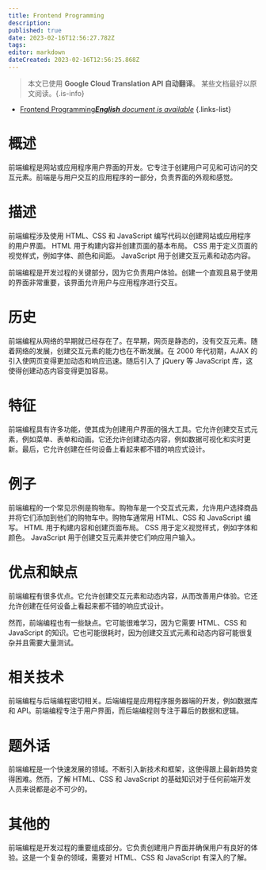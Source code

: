 ```yaml
---
title: Frontend Programming
description: 
published: true
date: 2023-02-16T12:56:27.782Z
tags: 
editor: markdown
dateCreated: 2023-02-16T12:56:25.868Z
---
```


> 本文已使用 **Google Cloud Translation API 自动翻译**。
某些文档最好以原文阅读。{.is-info}



- [Frontend Programming***English** document is available*](/en/Knowledge-base/Dictionary/frontend-programming)
{.links-list}


# 概述
前端编程是网站或应用程序用户界面的开发。它专注于创建用户可见和可访问的交互元素。前端是与用户交互的应用程序的一部分，负责界面的外观和感觉。

# 描述
前端编程涉及使用 HTML、CSS 和 JavaScript 编写代码以创建网站或应用程序的用户界面。 HTML 用于构建内容并创建页面的基本布局。 CSS 用于定义页面的视觉样式，例如字体、颜色和间距。 JavaScript 用于创建交互元素和动态内容。

前端编程是开发过程的关键部分，因为它负责用户体验。创建一个直观且易于使用的界面非常重要，该界面允许用户与应用程序进行交互。

# 历史
前端编程从网络的早期就已经存在了。在早期，网页是静态的，没有交互元素。随着网络的发展，创建交互元素的能力也在不断发展。在 2000 年代初期，AJAX 的引入使网页变得更加动态和响应迅速。随后引入了 jQuery 等 JavaScript 库，这使得创建动态内容变得更加容易。

# 特征
前端编程具有许多功能，使其成为创建用户界面的强大工具。它允许创建交互式元素，例如菜单、表单和动画。它还允许创建动态内容，例如数据可视化和实时更新。最后，它允许创建在任何设备上看起来都不错的响应式设计。

# 例子
前端编程的一个常见示例是购物车。购物车是一个交互式元素，允许用户选择商品并将它们添加到他们的购物车中。购物车通常用 HTML、CSS 和 JavaScript 编写。 HTML 用于构建内容和创建页面布局。 CSS 用于定义视觉样式，例如字体和颜色。 JavaScript 用于创建交互元素并使它们响应用户输入。

# 优点和缺点
前端编程有很多优点。它允许创建交互元素和动态内容，从而改善用户体验。它还允许创建在任何设备上看起来都不错的响应式设计。

然而，前端编程也有一些缺点。它可能很难学习，因为它需要 HTML、CSS 和 JavaScript 的知识。它也可能很耗时，因为创建交互式元素和动态内容可能很复杂并且需要大量测试。

# 相关技术
前端编程与后端编程密切相关。后端编程是应用程序服务器端的开发，例如数据库和 API。前端编程专注于用户界面，而后端编程则专注于幕后的数据和逻辑。

# 题外话
前端编程是一个快速发展的领域。不断引入新技术和框架，这使得跟上最新趋势变得困难。然而，了解 HTML、CSS 和 JavaScript 的基础知识对于任何前端开发人员来说都是必不可少的。

# 其他的
前端编程是开发过程的重要组成部分。它负责创建用户界面并确保用户有良好的体验。这是一个复杂的领域，需要对 HTML、CSS 和 JavaScript 有深入的了解。